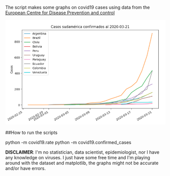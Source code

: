 The script makes some graphs on covid19 cases using data from the [European Centre for Disease Prevention and control](https://www.ecdc.europa.eu/en/publications-data/download-todays-data-geographic-distribution-covid-19-cases-worldwide)

![plot 01](plot_01.png "LATAM confirmed cases")


##How to run the scripts

python -m covid19.rate
python -m covid19.confirmed_cases

**DISCLAIMER**: I'm no statistician, data scientist, epidemiologist, nor I have any knowledge on viruses. I just have some free time and I'm playing around with the dataset and matplotlib, the graphs might not be accurate and/or have errors.

